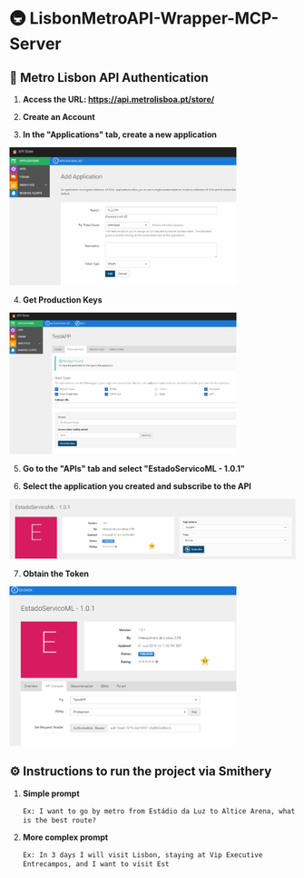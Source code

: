 # 🚇 LisbonMetroAPI-Wrapper-MCP-Server
## 🔐 Metro Lisbon API Authentication
1. **Access the URL: https://api.metrolisboa.pt/store/**

2. **Create an Account**

3. **In the "Applications" tab, create a new application**

<img src="./assets/criar_aplicacao.png" width="400"/>

4. **Get Production Keys**

<img src="./assets/gerar_token.png" width="400"/>

5. **Go to the "APIs" tab and select "EstadoServicoML - 1.0.1"**

6. **Select the application you created and subscribe to the API**

<img src="./assets/subscrever_api.png" width="600"/>

7. **Obtain the Token**

<img src="./assets/token_obtido.png" width="400"/>

## ⚙️ Instructions to run the project via Smithery

1. **Simple prompt**
    ```
    Ex: I want to go by metro from Estádio da Luz to Altice Arena, what is the best route?
2. **More complex prompt**
    ```
    Ex: In 3 days I will visit Lisbon, staying at Vip Executive Entrecampos, and I want to visit Est